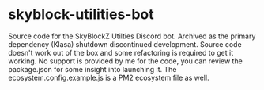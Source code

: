 # skyblock-utilities-bot

Source code for the SkyBlockZ Utilties Discord bot. Archived as the primary dependency (Klasa) shutdown discontinued development. Source code doesn't work out of the box and some refactoring is required to get it working. No support is provided by me for the code, you can review the package.json for some insight into launching it. The ecosystem.config.example.js is a PM2 ecosystem file as well.
